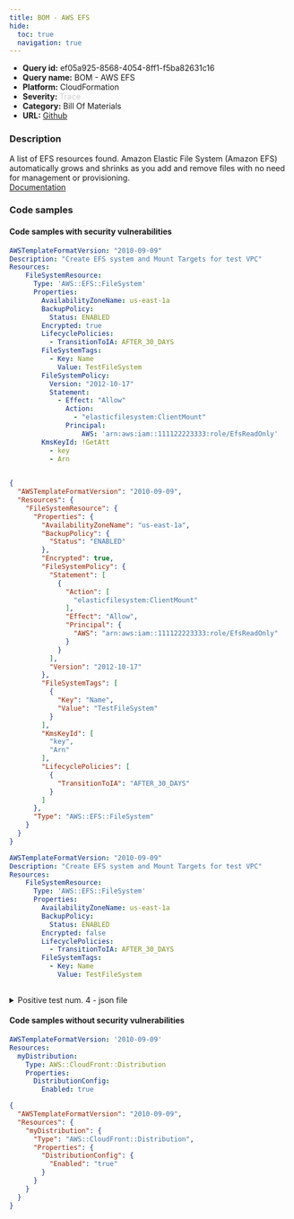```yaml
---
title: BOM - AWS EFS
hide:
  toc: true
  navigation: true
---
```


<style>
  .highlight .hll {
    background-color: #ff171742;
  }
  .md-content {
    max-width: 1100px;
    margin: 0 auto;
  }
</style>

-   **Query id:** ef05a925-8568-4054-8ff1-f5ba82631c16
-   **Query name:** BOM - AWS EFS
-   **Platform:** CloudFormation
-   **Severity:** <span style="color:#CCCCCC">Trace</span>
-   **Category:** Bill Of Materials
-   **URL:** [Github](https://github.com/Checkmarx/kics/tree/master/assets/queries/cloudFormation/aws_bom/efs)

### Description
A list of EFS resources found. Amazon Elastic File System (Amazon EFS) automatically grows and shrinks as you add and remove files with no need for management or provisioning.<br>
[Documentation](https://kics.io)

### Code samples
#### Code samples with security vulnerabilities
```yaml title="Positive test num. 1 - yaml file" hl_lines="4"
AWSTemplateFormatVersion: "2010-09-09"
Description: "Create EFS system and Mount Targets for test VPC"
Resources:
    FileSystemResource:
      Type: 'AWS::EFS::FileSystem'
      Properties:
        AvailabilityZoneName: us-east-1a
        BackupPolicy:
          Status: ENABLED
        Encrypted: true
        LifecyclePolicies:
          - TransitionToIA: AFTER_30_DAYS
        FileSystemTags:
          - Key: Name
            Value: TestFileSystem
        FileSystemPolicy:
          Version: "2012-10-17"
          Statement:
            - Effect: "Allow"
              Action:
                - "elasticfilesystem:ClientMount"
              Principal:
                  AWS: 'arn:aws:iam::111122223333:role/EfsReadOnly'
        KmsKeyId: !GetAtt 
          - key
          - Arn
    
```
```json title="Positive test num. 2 - json file" hl_lines="4"
{
  "AWSTemplateFormatVersion": "2010-09-09",
  "Resources": {
    "FileSystemResource": {
      "Properties": {
        "AvailabilityZoneName": "us-east-1a",
        "BackupPolicy": {
          "Status": "ENABLED"
        },
        "Encrypted": true,
        "FileSystemPolicy": {
          "Statement": [
            {
              "Action": [
                "elasticfilesystem:ClientMount"
              ],
              "Effect": "Allow",
              "Principal": {
                "AWS": "arn:aws:iam::111122223333:role/EfsReadOnly"
              }
            }
          ],
          "Version": "2012-10-17"
        },
        "FileSystemTags": [
          {
            "Key": "Name",
            "Value": "TestFileSystem"
          }
        ],
        "KmsKeyId": [
          "key",
          "Arn"
        ],
        "LifecyclePolicies": [
          {
            "TransitionToIA": "AFTER_30_DAYS"
          }
        ]
      },
      "Type": "AWS::EFS::FileSystem"
    }
  }
}

```
```yaml title="Positive test num. 3 - yaml file" hl_lines="4"
AWSTemplateFormatVersion: "2010-09-09"
Description: "Create EFS system and Mount Targets for test VPC"
Resources:
    FileSystemResource:
      Type: 'AWS::EFS::FileSystem'
      Properties:
        AvailabilityZoneName: us-east-1a
        BackupPolicy:
          Status: ENABLED
        Encrypted: false
        LifecyclePolicies:
          - TransitionToIA: AFTER_30_DAYS
        FileSystemTags:
          - Key: Name
            Value: TestFileSystem
    
```
<details><summary>Positive test num. 4 - json file</summary>

```json hl_lines="4"
{
  "AWSTemplateFormatVersion": "2010-09-09",
  "Resources": {
    "FileSystemResource": {
      "Properties": {
        "AvailabilityZoneName": "us-east-1a",
        "BackupPolicy": {
          "Status": "ENABLED"
        },
        "Encrypted": false,
        "FileSystemTags": [
          {
            "Key": "Name",
            "Value": "TestFileSystem"
          }
        ],
        "KmsKeyId": [
          "key",
          "Arn"
        ],
        "LifecyclePolicies": [
          {
            "TransitionToIA": "AFTER_30_DAYS"
          }
        ]
      },
      "Type": "AWS::EFS::FileSystem"
    }
  }
}

```
</details>


#### Code samples without security vulnerabilities
```yaml title="Negative test num. 1 - yaml file"
AWSTemplateFormatVersion: '2010-09-09'
Resources:
  myDistribution:
    Type: AWS::CloudFront::Distribution
    Properties:
      DistributionConfig:
        Enabled: true

```
```json title="Negative test num. 2 - json file"
{
  "AWSTemplateFormatVersion": "2010-09-09",
  "Resources": {
    "myDistribution": {
      "Type": "AWS::CloudFront::Distribution",
      "Properties": {
        "DistributionConfig": {
          "Enabled": "true"
        }
      }
    }
  }
}

```
